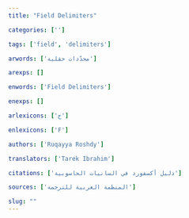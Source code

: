 ```yaml
---
title: "Field Delimiters"

categories: ['']

tags: ['field', 'delimiters']

arwords: ['محدّدات حقلية']

arexps: []

enwords: ['Field Delimiters']

enexps: []

arlexicons: ['ح']

enlexicons: ['F']

authors: ['Ruqayya Roshdy']

translators: ['Tarek Ibrahim']

citations: ['دليل أكسفورد في السانيات الحاسوبية']

sources: ['المنظمة العربية للترجمة']

slug: ""
---
```

